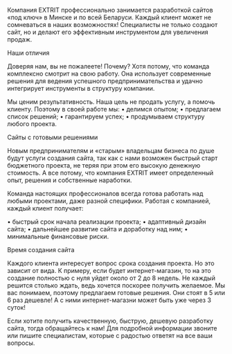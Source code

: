 Компания EXTRIT профессионально занимается разработкой сайтов «под ключ» в Минске и по всей Беларуси. Каждый клиент может не сомневаться в наших возможностях! Специалисты не только создают сайт, но и делают его эффективным инструментом для увеличения продаж.

Наши отличия

Доверяя нам, вы не пожалеете! Почему? Хотя потому, что команда комплексно смотрит на свою работу. Она  использует современные решения для ведения успешного предпринимательства и удачно интегрирует инструменты в структуру компании. 

Мы ценим результативность. Наша цель не продать услугу, а помочь клиенту. Поэтому в своей работе мы:
•	делимся опытом;
•	предлагаем список решений;
•	гарантируем успех;
•	продумываем структуру любого проекта.

Сайты с готовыми решениями

Новым предпринимателям и «старым» владельцам бизнеса по душе будут услуги создания сайта, так как с нами возможен быстрый старт бюджетного проекта, не теряя при этом его высокую денежную стоимость. А все потому, что компания EXTRIT имеет определенный опыт, решения и собственные наработки.

Команда настоящих профессионалов всегда готова работать над любыми проектами, даже разной специфики. Работая с компанией, каждый клиент получает:

•	быстрый срок начала реализации проекта;
•	адаптивный дизайн сайта;
•	дальнейшее развитие сайта и доработку над ним;
•	минимальные финансовые риски.

Время создания сайта

Каждого клиента интересует вопрос срока создания проекта. Но это зависит от вида. К примеру, если будет интернет-магазин, то на это создание полностью с нуля уйдет около от 2 до 8 недель. Не каждый решится столько ждать, ведь хочется поскорее получить желаемое. Мы вас понимаем, поэтому предлагаем готовые решения. Они стоят в 5 или 6 раз дешевле! А с ними интернет-магазни может быть уже через 3 суток!

Если хотите получить качественную, быструю, дешевую разработку сайта, тогда обращайтесь к нам! Для подробной информации звоните или пишите специалистам, которые с радостью ответят на все ваши вопросы.
